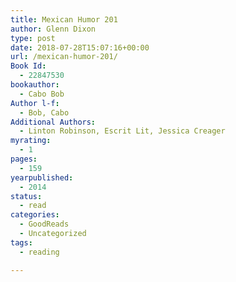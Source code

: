 ```yaml
---
title: Mexican Humor 201
author: Glenn Dixon
type: post
date: 2018-07-28T15:07:16+00:00
url: /mexican-humor-201/
Book Id:
  - 22847530
bookauthor:
  - Cabo Bob
Author l-f:
  - Bob, Cabo
Additional Authors:
  - Linton Robinson, Escrit Lit, Jessica Creager
myrating:
  - 1
pages:
  - 159
yearpublished:
  - 2014
status:
  - read
categories:
  - GoodReads
  - Uncategorized
tags:
  - reading

---
```

